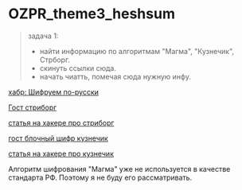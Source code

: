 # OZPR_theme3_heshsum

> задача 1:
>  * найти информацию по алгоритмам "Магма", "Кузнечик", Стрборг.
>  * скинуть ссылки сюда.
>  * начать чиатть, помечая сюда нужную инфу.

[хабр: Шифруем по-русски](https://habr.com/ru/post/530816/)

[Гост стриборг](https://docs.cntd.ru/document/1200095035)

[статья на хакере про стриборг](https://xakep.ru/2016/07/20/hash-gost-34-11-2012/)

[гост блочный шифр кузнечик](https://docs.cntd.ru/document/1200161708)

[статья на хакере про кузнечик](https://xakep.ru/2017/02/02/working-with-grasshopper/)

Алгоритм шифрования "Магма" уже не используется в качестве стандарта РФ. Поэтому я не буду его рассматривать.

